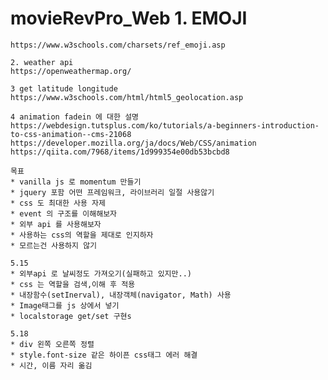 # movieRevPro_Web	1. EMOJI
	https://www.w3schools.com/charsets/ref_emoji.asp
	
	2. weather api
	https://openweathermap.org/
	
	3 get latitude longitude
	https://www.w3schools.com/html/html5_geolocation.asp
	
	4 animation fadein 에 대한 설명
	https://webdesign.tutsplus.com/ko/tutorials/a-beginners-introduction-to-css-animation--cms-21068
	https://developer.mozilla.org/ja/docs/Web/CSS/animation
	https://qiita.com/7968/items/1d999354e00db53bcbd8
	
	목표
	* vanilla js 로 momentum 만들기
	* jquery 포함 어떤 프레임워크, 라이브러리 일절 사용않기
	* css 도 최대한 사용 자제
	* event 의 구조를 이해해보자
	* 외부 api 를 사용해보자
	* 사용하는 css의 역할을 제대로 인지하자
	* 모르는건 사용하지 않기
	
	5.15 
	* 외부api 로 날씨정도 가져오기(실패하고 있지만..)
	* css 는 역할을 검색,이해 후 적용
	* 내장함수(setInerval), 내장객체(navigator, Math) 사용
	* Image태그를 js 상에서 넣기
	* localstorage get/set 구현s
	
	5.18
	* div 왼쪽 오른쪽 정렬
	* style.font-size 같은 하이픈 css태그 에러 해결
	* 시간, 이름 자리 옮김 